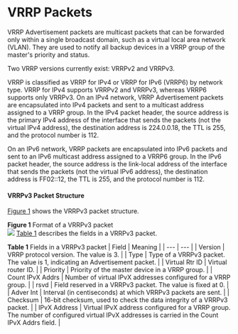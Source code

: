 VRRP Packets
============

VRRP Advertisement packets are multicast packets that can be forwarded only within a single broadcast domain, such as a virtual local area network (VLAN). They are used to notify all backup devices in a VRRP group of the master's priority and status.

Two VRRP versions currently exist: VRRPv2 and VRRPv3.

VRRP is classified as VRRP for IPv4 or VRRP for IPv6 (VRRP6) by network type. VRRP for IPv4 supports VRRPv2 and VRRPv3, whereas VRRP6 supports only VRRPv3. On an IPv4 network, VRRP Advertisement packets are encapsulated into IPv4 packets and sent to a multicast address assigned to a VRRP group. In the IPv4 packet header, the source address is the primary IPv4 address of the interface that sends the packets (not the virtual IPv4 address), the destination address is 224.0.0.18, the TTL is 255, and the protocol number is 112.

On an IPv6 network, VRRP packets are encapsulated into IPv6 packets and sent to an IPv6 multicast address assigned to a VRRP6 group. In the IPv6 packet header, the source address is the link-local address of the interface that sends the packets (not the virtual IPv6 address), the destination address is FF02::12, the TTL is 255, and the protocol number is 112.

#### VRRPv3 Packet Structure

[Figure 1](#EN-US_CONCEPT_0000001176661763__fig_dc_vrp_vrrp_feature_012502) shows the VRRPv3 packet structure.

**Figure 1** Format of a VRRPv3 packet  
![](figure/en-us_image_0000001176663851.png)
[Table 1](#EN-US_CONCEPT_0000001176661763__en-us_concept_0000001176743715_tab_dc_vrp_vrrp_feature_012502) describes the fields in a VRRPv3 packet.

**Table 1** Fields in a VRRPv3 packet
| Field | Meaning |
| --- | --- |
| Version | VRRP protocol version. The value is 3. |
| Type | Type of a VRRPv3 packet. The value is 1, indicating an Advertisement packet. |
| Virtual Rtr ID | Virtual router ID. |
| Priority | Priority of the master device in a VRRP group. |
| Count IPvX Addrs | Number of virtual IPvX addresses configured for a VRRP group. |
| rsvd | Field reserved in a VRRPv3 packet. The value is fixed at 0. |
| Adver Int | Interval (in centiseconds) at which VRRPv3 packets are sent. |
| Checksum | 16-bit checksum, used to check the data integrity of a VRRPv3 packet. |
| IPvX Address | Virtual IPvX address configured for a VRRP group. The number of configured virtual IPvX addresses is carried in the Count IPvX Addrs field. |